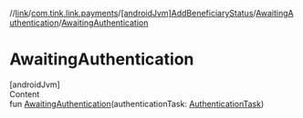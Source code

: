 //[link](../../../index.md)/[com.tink.link.payments](../../index.md)/[[androidJvm]AddBeneficiaryStatus](../index.md)/[AwaitingAuthentication](index.md)/[AwaitingAuthentication](-awaiting-authentication.md)



# AwaitingAuthentication  
[androidJvm]  
Content  
fun [AwaitingAuthentication](-awaiting-authentication.md)(authenticationTask: [AuthenticationTask](../../../com.tink.link.authentication/[android-jvm]-authentication-task/index.md))  



